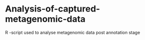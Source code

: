 # Analysis-of-captured-metagenomic-data
R -script used to analyse metagenomic data post annotation stage
